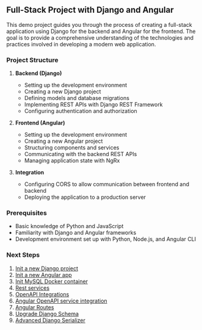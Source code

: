 ## Full-Stack Project with Django and Angular

This demo project guides you through the process of creating a full-stack application using Django for the backend and Angular for the frontend. The goal is to provide a comprehensive understanding of the technologies and practices involved in developing a modern web application.

### Project Structure

1. **Backend (Django)**

   - Setting up the development environment
   - Creating a new Django project
   - Defining models and database migrations
   - Implementing REST APIs with Django REST Framework
   - Configuring authentication and authorization

2. **Frontend (Angular)**

   - Setting up the development environment
   - Creating a new Angular project
   - Structuring components and services
   - Communicating with the backend REST APIs
   - Managing application state with NgRx

3. **Integration**
   - Configuring CORS to allow communication between frontend and backend
   - Deploying the application to a production server

### Prerequisites

- Basic knowledge of Python and JavaScript
- Familiarity with Django and Angular frameworks
- Development environment set up with Python, Node.js, and Angular CLI

### Next Steps

1. [Init a new Django project](/docs/README_PART01.md)
2. [Init a new Angular app](/docs/README_PART02.md)
3. [Init MySQL Docker container](/docs/README_PART03.md)
4. [Rest services](/docs/README_PART04.md)
5. [OpenAPI Integrations](/docs/README_PART05.md)
6. [Angular OpenAPI service integration](/docs/README_PART06.md)
7. [Angular Routes](/docs/README_PART07.md)
8. [Upgrade Django Schema](/docs/README_PART08.md)
9. [Advanced Django Serializer](/docs/README_PART09.md)
